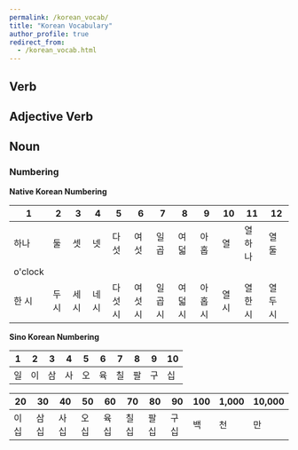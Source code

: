 ```yaml
---
permalink: /korean_vocab/
title: "Korean Vocabulary"
author_profile: true
redirect_from:
  - /korean_vocab.html
---
```



## Verb

## Adjective Verb

## Noun

### Numbering

**Native Korean Numbering**

| 1| 2| 3| 4| 5| 6| 7| 8| 9|10|11|12|
|--|--|--|--|--|--|--|--|--|--|--|--|
|하나|둘|셋|넷|다섯|여섯|일곱|여덟|아홉|열|열하나|열둘|
|o'clock|
한 시 |두 시|세 시|네 시|다섯 시|여섯 시|일곱 시|여덟 시|아홉 시|열 시|열한 시|열두 시|



**Sino Korean Numbering**

| 1| 2| 3| 4| 5| 6| 7| 8| 9|10|
|--|--|--|--|--|--|--|--|--|--|
|일|이|삼|사|오|육|칠|팔|구|십

|20|30|40|50|60|70|80|90|100|1,000|10,000|
|--|--|--|--|--|--|--|--|--|--|--|
|이십|삼십|사십|오십|육십|칠십|팔십|구십|백|천|만

